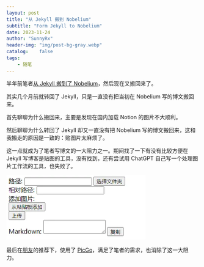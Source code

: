 ```yaml
---
layout: post
title: "从 Jekyll 搬到 Nobelium"
subtitle: "Form Jekyll to Nobelium"
date: 2023-11-24
author: "SunnyRx"
header-img: "img/post-bg-gray.webp"
catalog:	false
tags:
    - 随笔
---
```

  
半年前笔者[从 Jekyll 搬到了 Nobelium](/2020/04/02/Form-Jekyll-To-Nobelium/)，然后现在又搬回来了。

其实几个月前就转回了 Jekyll，只是一直没有把当初在 Nobelium 写的博文搬回来。

首先聊聊为什么搬回来，主要是发现在国内加载 Notion 的图片不大顺利。

然后聊聊为什么转回了 Jekyll 却又一直没有把 Nobelium 写的博文搬回来，这和我搬走的原因是一致的：贴图片太麻烦了。

这一点就成为了笔者写博文的一大阻力之一。期间找了一下有没有比较方便在 Jekyll 写博客是贴图的工具，没有找到，还有尝试用 ChatGPT 自己写一个处理图片工作流的工具，也失败了。

![图片工作流工具半成品](https://raw.githubusercontent.com/SunnyRx/images/main/img/20231124223918.webp)

最后在[朋友](https://ruterly.com/)的推荐下，使用了 [PicGo](https://github.com/Molunerfinn/PicGo)，满足了笔者的需求，也消除了这一大阻力。